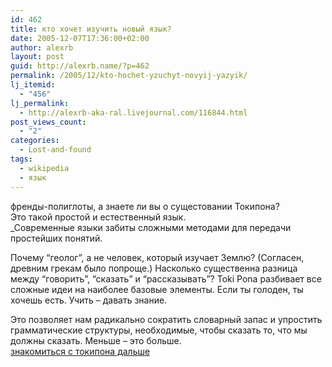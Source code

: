 ```yaml
---
id: 462
title: кто хочет изучить новый язык?
date: 2005-12-07T17:36:00+02:00
author: alexrb
layout: post
guid: http://alexrb.name/?p=462
permalink: /2005/12/kto-hochet-yzuchyt-novyij-yazyik/
lj_itemid:
  - "456"
lj_permalink:
  - http://alexrb-aka-ral.livejournal.com/116844.html
post_views_count:
  - "2"
categories:
  - Lost-and-found
tags:
  - wikipedia
  - язык
---
```

френды-полиглоты, а знаете ли вы о сущестовании Токипона?  
Это такой простой и естественный язык.  
_Современные языки забиты сложными методами для передачи простейших понятий.</p> 

Почему &#8220;геолог&#8221;, а не человек, который изучает Землю? (Согласен, древним грекам было попроще.) Насколько существенна разница между &#8220;говорить&#8221;, &#8220;сказать&#8221; и &#8220;рассказывать&#8221;? Toki Pona разбивает все сложные идеи на наиболее базовые элементы. Если ты голоден, ты хочешь есть. Учить – давать знание.

Это позволяет нам радикально сократить словарный запас и упростить грамматические структуры, необходимые, чтобы сказать то, что мы должны сказать. Меньше – это больше.</i>  
<a href="http://ru.wikibooks.org/wiki/%D0%A2%D0%BE%D0%BA%D0%B8%D0%BF%D0%BE%D0%BD%D0%B0_%D0%92%D0%B2%D0%B5%D0%B4%D0%B5%D0%BD%D0%B8%D0%B5" target="_blank">знакомиться с токипона дальше</a>
